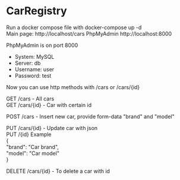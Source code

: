 # CarRegistry

Run a docker compose file with docker-compose up -d  
Main page: http://localhost/cars
  PhpMyAdmin http://localhost:8000

PhpMyAdmin is on port 8000 
- System: MySQL  
- Server: db  
- Username: user
- Password: test

Now you can use http methods with /cars or /cars/{id}

GET /cars - All cars  
GET /cars/{id} - Car with certain id  
  
POST /cars - Insert new car, provide form-data "brand" and "model"  
  
PUT /cars/{id} - Update car with json  
PUT /{id} Example  
{  
    "brand": "Car brand",  
    "model": "Car model"  
}  
  
DELETE /cars/{id} - To delete a car with id  
